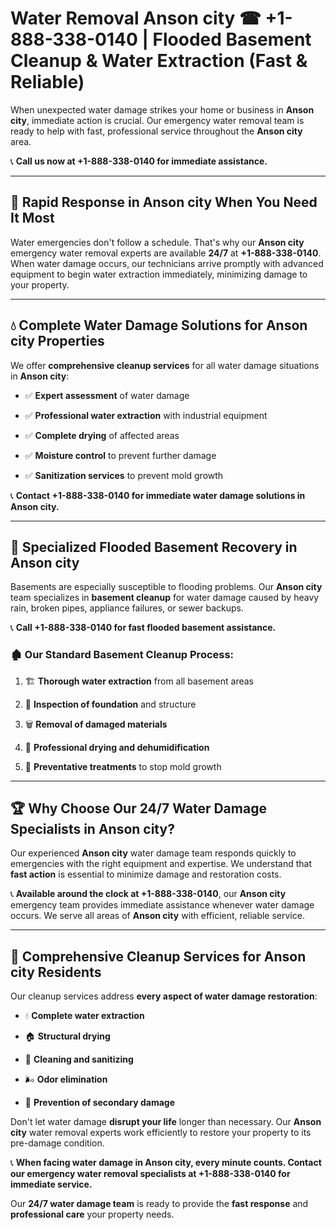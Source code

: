 # Water Removal Anson city ☎ +1-888-338-0140 | Flooded Basement Cleanup & Water Extraction (Fast & Reliable)

When unexpected water damage strikes your home or business in **Anson city**, immediate action is crucial. Our emergency water removal team is ready to help with fast, professional service throughout the **Anson city** area. 

📞 **Call us now at +1-888-338-0140 for immediate assistance.**
---
## 🚀 Rapid Response in Anson city When You Need It Most
Water emergencies don't follow a schedule. That's why our **Anson city** emergency water removal experts are available **24/7** at **+1-888-338-0140**. When water damage occurs, our technicians arrive promptly with advanced equipment to begin water extraction immediately, minimizing damage to your property.
---
## 💧 Complete Water Damage Solutions for Anson city Properties
We offer **comprehensive cleanup services** for all water damage situations in **Anson city**:
- ✅ **Expert assessment** of water damage  
- ✅ **Professional water extraction** with industrial equipment  
- ✅ **Complete drying** of affected areas  
- ✅ **Moisture control** to prevent further damage  
- ✅ **Sanitization services** to prevent mold growth  
📞 **Contact +1-888-338-0140 for immediate water damage solutions in Anson city.**
---
## 🌊 Specialized Flooded Basement Recovery in Anson city
Basements are especially susceptible to flooding problems. Our **Anson city** team specializes in **basement cleanup** for water damage caused by heavy rain, broken pipes, appliance failures, or sewer backups. 
📞 **Call +1-888-338-0140 for fast flooded basement assistance.**
### 🏚️ Our Standard Basement Cleanup Process:
1. 🏗️ **Thorough water extraction** from all basement areas  
2. 🔎 **Inspection of foundation** and structure  
3. 🗑️ **Removal of damaged materials**  
4. 💨 **Professional drying and dehumidification**  
5. 🚫 **Preventative treatments** to stop mold growth  
---
## 🏆 Why Choose Our 24/7 Water Damage Specialists in Anson city?
Our experienced **Anson city** water damage team responds quickly to emergencies with the right equipment and expertise. We understand that **fast action** is essential to minimize damage and restoration costs.
📞 **Available around the clock at +1-888-338-0140**, our **Anson city** emergency team provides immediate assistance whenever water damage occurs. We serve all areas of **Anson city** with efficient, reliable service.
---
## 🧹 Comprehensive Cleanup Services for Anson city Residents
Our cleanup services address **every aspect of water damage restoration**:
- 💧 **Complete water extraction**  
- 🏠 **Structural drying**  
- 🧼 **Cleaning and sanitizing**  
- 🌬️ **Odor elimination**  
- 🚫 **Prevention of secondary damage**  
Don't let water damage **disrupt your life** longer than necessary. Our **Anson city** water removal experts work efficiently to restore your property to its pre-damage condition.
📞 **When facing water damage in Anson city, every minute counts. Contact our emergency water removal specialists at +1-888-338-0140 for immediate service.**
Our **24/7 water damage team** is ready to provide the **fast response** and **professional care** your property needs.
